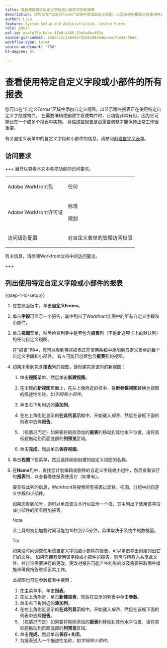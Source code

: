 ```yaml
---
title: 查看使用特定自定义字段或小部件的所有报表
description: 您可以在“自定义Forms”区域中添加自定义视图，以显示哪些报表正在使用特定自定义字段或构件。 在需要编辑或删除字段或构件时，此功能非常有用，因为它可能已在一个或多个报表中实施。 评估这些报告是否需要调整才能保持正常工作很重要。
author: Lisa
feature: System Setup and Administration, Custom Forms
role: Admin
exl-id: eaafe79b-bdbc-4fb9-b449-23e5a4bc455a
source-git-commit: 15ac51cc13eeb57d2de194a9a6ceec7683acfbe6
workflow-type: tm+mt
source-wordcount: '750'
ht-degree: 0%

---
```


# 查看使用特定自定义字段或小部件的所有报表

您可以在“自定义Forms”区域中添加自定义视图，以显示哪些报表正在使用特定自定义字段或构件。 在需要编辑或删除字段或构件时，此功能非常有用，因为它可能已在一个或多个报表中实施。 评估这些报告是否需要调整才能保持正常工作很重要。

有关自定义表单中的自定义字段和小部件的信息，请参阅[创建自定义表单](/help/quicksilver/administration-and-setup/customize-workfront/create-manage-custom-forms/form-designer/design-a-form/design-a-form.md)。

## 访问要求

+++ 展开以查看本文中各项功能的访问要求。

<table style="table-layout:auto"> 
 <col> 
 <col> 
 <tbody> 
  <tr> 
   <td>Adobe Workfront包</td> 
   <td><p>任何</p></td> 
  </tr> 
  <tr> 
   <td>Adobe Workfront许可证</td> 
   <td><p>标准</p>
       <p>规划</p></td>
  </tr> 
  <tr> 
   <td>访问级别配置</td> 
   <td> <p>对自定义表单的管理访问权限</p> </td> 
  </tr>  
 </tbody> 
</table>

有关信息，请参阅Workfront文档中的[访问要求](/help/quicksilver/administration-and-setup/add-users/access-levels-and-object-permissions/access-level-requirements-in-documentation.md)。

+++

## 列出使用特定自定义字段或小部件的报表

{{step-1-to-setup}}

1. 在左侧面板中，单击&#x200B;**自定义Forms**。
1. 单击&#x200B;**字段**&#x200B;可显示一个报告，其中列出了Workfront实例中的所有自定义字段和小部件。

1. 单击&#x200B;**视图**&#x200B;菜单，然后检查列表中是否包含&#x200B;**报表**&#x200B;列（不是此选项卡上的默认列）的任何自定义视图。

   在“报表”列中，您可以看到哪些报表正在使用系统中添加到自定义表单的每个自定义字段和小部件。 有人可能已创建包含&#x200B;**报表**&#x200B;列的视图。

1. 如果未看到包含&#x200B;**报表**&#x200B;列的视图，请创建包含该列的新视图：

   1. 单击&#x200B;**视图**&#x200B;菜单，然后单击&#x200B;**新建视图**。

   1. 在出现的&#x200B;**新视图**&#x200B;页面上，在左上角附近的框中，将&#x200B;**新参数视图**&#x200B;替换为视图的描述性名称，如&#x200B;*字段和小部件*。

   1. 单击右下角附近的&#x200B;**添加列**。
   1. 在左上角附近显示的&#x200B;**在此列显示**&#x200B;框中，开始键入&#x200B;*报告*，然后在该框下面的列表中选择&#x200B;**报告**。

   1. （视情况而定）如果要将刚刚添加的&#x200B;**报表**&#x200B;列移动到其他水平位置，请将其标题拖动到页面底部的&#x200B;**列预览**&#x200B;区域。

   1. 单击&#x200B;**完成**，然后单击&#x200B;**保存视图**。

1. 单击&#x200B;**视图**&#x200B;下拉菜单，然后选择刚刚创建的自定义视图的名称。
1. 在&#x200B;**Name**&#x200B;列中，查找您计划编辑或删除的自定义字段或小组件，然后查看该行的&#x200B;**报表**&#x200B;列，以查看哪些报表使用它（如果有）。

   要查找此列的信息，Workfront将搜索所有报表过滤器、视图、分组中的自定义字段和小部件。

   如果您看到加号，则可以单击该文本行以显示一个框，其中列出了使用该字段或小部件的所有附加报表。

   >[!NOTE]
   >
   >此工具的初始加载时间可能为10秒到2.5分钟，具体取决于系统中的数据量。

   >[!TIP]
   >
   >如果没时间调查使用该自定义字段或小部件的报告，可以单击导出创建列出它们的文件。 如果您拥有使用该字段或小部件的报告，则可与所有人共享此文件，并讨论需要进行的更改、更改对报告可能产生的影响以及需要采取哪些措施来确保报告继续正常工作。
   >
   >此视图也可在参数报表中使用：
   >      
   > 1. 在主菜单中，单击&#x200B;**报表**。
   > 1. 在左上角附近，单击&#x200B;**新建报表**，然后在显示的列表中单击&#x200B;**参数**。
   > 1. 单击右下角附近的&#x200B;**添加列**。
   > 1. 在左上角附近显示的&#x200B;**在此列显示**&#x200B;框中，开始键入&#x200B;*报告*，然后在该框下面的列表中选择&#x200B;**报告**。
   > 1. （视情况而定）如果要将刚刚添加的&#x200B;**报表**&#x200B;列移动到其他水平位置，请将其标题拖动到页面底部的&#x200B;**列预览**&#x200B;区域。
   > 1. 单击&#x200B;**完成**，然后单击&#x200B;**保存+关闭**。
   > 1. 为报表键入一个描述性名称，如&#x200B;*字段和小部件*。
